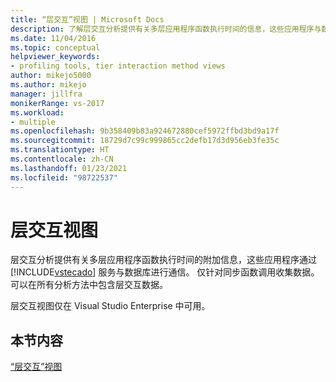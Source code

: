 ```yaml
---
title: “层交互”视图 | Microsoft Docs
description: 了解层交互分析提供有关多层应用程序函数执行时间的信息，这些应用程序与数据库进行通信。
ms.date: 11/04/2016
ms.topic: conceptual
helpviewer_keywords:
- profiling tools, tier interaction method views
author: mikejo5000
ms.author: mikejo
manager: jillfra
monikerRange: vs-2017
ms.workload:
- multiple
ms.openlocfilehash: 9b358409b83a924672880cef5972ffbd3bd9a17f
ms.sourcegitcommit: 18729d7c99c999865cc2defb17d3d956eb3fe35c
ms.translationtype: HT
ms.contentlocale: zh-CN
ms.lasthandoff: 01/23/2021
ms.locfileid: "98722537"
---
```

# <a name="tier-interaction-views"></a>层交互视图

层交互分析提供有关多层应用程序函数执行时间的附加信息，这些应用程序通过 [!INCLUDE[vstecado](../data-tools/includes/vstecado_md.md)] 服务与数据库进行通信。 仅针对同步函数调用收集数据。 可以在所有分析方法中包含层交互数据。

层交互视图仅在 Visual Studio Enterprise 中可用。

## <a name="in-this-section"></a>本节内容

[“层交互”视图](../profiling/tier-interactions-view.md)
